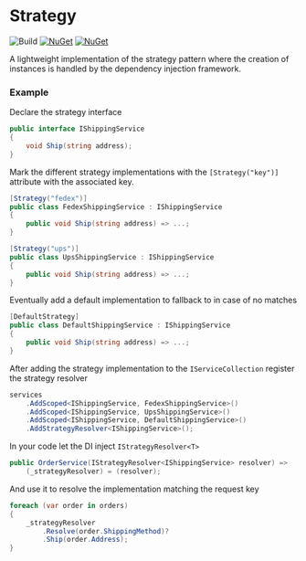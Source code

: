 # Strategy

![Build](https://github.com/p1va/strategy/workflows/Build/badge.svg)
[![NuGet](https://img.shields.io/nuget/v/strategy.svg)](https://www.nuget.org/packages/strategy) 
[![NuGet](https://img.shields.io/nuget/dt/strategy.svg)](https://www.nuget.org/packages/strategy)


A lightweight implementation of the strategy pattern where the creation of instances is handled by the dependency injection framework.

### Example
Declare the strategy interface
```csharp
public interface IShippingService
{
    void Ship(string address);
}
```
Mark the different strategy implementations with the `[Strategy("key")]` attribute with the associated key.
```csharp
[Strategy("fedex")]
public class FedexShippingService : IShippingService
{
    public void Ship(string address) => ...;
}

[Strategy("ups")]
public class UpsShippingService : IShippingService
{
    public void Ship(string address) => ...;
}
```

Eventually add a default implementation to fallback to in case of no matches
```csharp
[DefaultStrategy]
public class DefaultShippingService : IShippingService
{
    public void Ship(string address) => ...;
}
```

After adding the strategy implementation to the `IServiceCollection` register the strategy resolver

```csharp
services
    .AddScoped<IShippingService, FedexShippingService>()
    .AddScoped<IShippingService, UpsShippingService>()
    .AddScoped<IShippingService, DefaultShippingService>()
    .AddStrategyResolver<IShippingService>();
```
In your code let the DI inject `IStrategyResolver<T>`

```csharp
public OrderService(IStrategyResolver<IShippingService> resolver) =>
    (_strategyResolver) = (resolver);
```

And use it to resolve the implementation matching the request key

```csharp
foreach (var order in orders)
{
    _strategyResolver
        .Resolve(order.ShippingMethod)?
        .Ship(order.Address);
}
```
